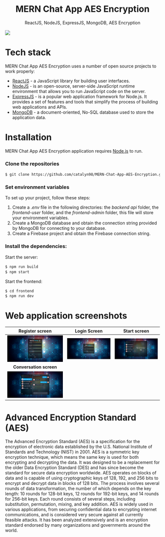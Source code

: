 <h1 align="center">
  MERN Chat App AES Encryption
</h1>
<p align="center">
  ReactJS, NodeJS, ExpressJS, MongoDB, AES Encryption
</p>

<img align="center" src="https://firebasestorage.googleapis.com/v0/b/licenseproject-c2773.appspot.com/o/mern.png?alt=media&token=3ec9ebdd-6476-4ae2-b172-7fcb635c072d" />

# Tech stack
MERN Chat App AES Encryption uses a number of open source projects to work properly:
* [ReactJS](https://reactjs.org/) - a JavaScript library for building user interfaces.
* [NodeJS](https://nodejs.org/) - is an open-source, server-side JavaScript runtime environment that allows you to run JavaScript code on the server.
* [ExpressJS](https://expressjs.com/) - is a popular web application framework for Node.js. It provides a set of features and tools that simplify the process of building web applications and APIs.
* [MongoDB](https://www.mongodb.com/) - a document-oriented, No-SQL database used to store the application data.

# Installation
MERN Chat App AES Encryption application requires [Node.js](https://nodejs.org/) to run.

### Clone the repositories
```sh
$ git clone https://github.com/catalyn98/MERN-Chat-App-AES-Encryption.git
```

### Set environment variables 
To set up your project, follow these steps:
1. Create a *.env* file in the following directories: the *backend api* folder, the *frontend-user* folder, and the *frontend-admin* folder, this file will store your environment variables.
2. Create a MongoDB database and obtain the connection string provided by MongoDB for connecting to your database.
3. Create a Firebase project and obtain the Firebase connection string.

### Install the dependencies:
Start the server:
```sh
$ npm run build 
$ npm start 
```

Start the frontend:
```sh
$ cd frontend
$ npm run dev
```

# Web application screenshots 
| **Register screen** | **Login Screen** | **Start screen** |
| :-----------------: | :--------------: | :--------------: |
| ![Register Screen](https://github.com/catalyn98/MERN-Chat-App-AES-Encryption/blob/main/screenshoots/2.Sign%20up%20AES-128.png) | ![Login Screen](https://github.com/catalyn98/MERN-Chat-App-AES-Encryption/blob/main/screenshoots/1.Login%20AES-128.png) | ![Start Screen](https://github.com/catalyn98/MERN-Chat-App-AES-Encryption/blob/main/screenshoots/3.Homepage%201.png) |
| **Conversation screen** | | |
| ![Conversation Screen](https://github.com/catalyn98/MERN-Chat-App-AES-Encryption/blob/main/screenshoots/4.Homepage%202.png) | | |

# Advanced Encryption Standard (AES)
The Advanced Encryption Standard (AES) is a specification for the encryption of electronic data established by the U.S. National Institute of Standards and Technology (NIST) in 2001. AES is a symmetric key encryption technique, which means the same key is used for both encrypting and decrypting the data. It was designed to be a replacement for the older Data Encryption Standard (DES) and has since become the standard for secure data encryption worldwide.
AES operates on blocks of data and is capable of using cryptographic keys of 128, 192, and 256 bits to encrypt and decrypt data in blocks of 128 bits. The process involves several rounds of data transformation, the number of which depends on the key length: 10 rounds for 128-bit keys, 12 rounds for 192-bit keys, and 14 rounds for 256-bit keys. Each round consists of several steps, including substitution, permutation, mixing, and key addition.
AES is widely used in various applications, from securing confidential data to encrypting internet communications, and is considered very secure against all currently feasible attacks. It has been analyzed extensively and is an encryption standard endorsed by many organizations and governments around the world.
